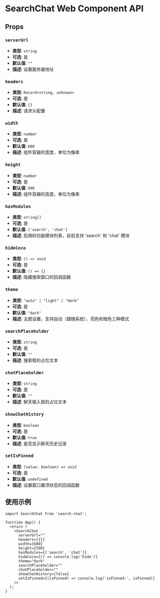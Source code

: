 # SearchChat Web Component API

## Props

### `serverUrl`
- **类型**: `string`
- **可选**: 是
- **默认值**: `""`
- **描述**: 设置服务器地址

### `headers`
- **类型**: `Record<string, unknown>`
- **可选**: 是
- **默认值**: `{}`
- **描述**: 请求头配置

### `width`
- **类型**: `number`
- **可选**: 是
- **默认值**: `680`
- **描述**: 组件容器的宽度，单位为像素

### `height`
- **类型**: `number`
- **可选**: 是
- **默认值**: `590`
- **描述**: 组件容器的高度，单位为像素

### `hasModules`
- **类型**: `string[]`
- **可选**: 是
- **默认值**: `['search', 'chat']`
- **描述**: 启用的功能模块列表，目前支持 'search' 和 'chat' 模块

### `hideCoco`
- **类型**: `() => void`
- **可选**: 是
- **默认值**: `() => {}`
- **描述**: 隐藏搜索窗口的回调函数

### `theme`
- **类型**: `"auto" | "light" | "dark"`
- **可选**: 是
- **默认值**: `"dark"`
- **描述**: 主题设置，支持自动（跟随系统）、亮色和暗色三种模式

### `searchPlaceholder`
- **类型**: `string`
- **可选**: 是
- **默认值**: `""`
- **描述**: 搜索框的占位文本

### `chatPlaceholder`
- **类型**: `string`
- **可选**: 是
- **默认值**: `""`
- **描述**: 聊天输入框的占位文本

### `showChatHistory`
- **类型**: `boolean`
- **可选**: 是
- **默认值**: `true`
- **描述**: 是否显示聊天历史记录

### `setIsPinned`
- **类型**: `(value: boolean) => void`
- **可选**: 是
- **默认值**: `undefined`
- **描述**: 设置窗口置顶状态的回调函数

## 使用示例

```tsx
import SearchChat from 'search-chat';

function App() {
  return (
    <SearchChat
      serverUrl=""
      headers={{}}
      width={680}
      height={590}
      hasModules={['search', 'chat']}
      hideCoco={() => console.log('hide')}
      theme="dark"
      searchPlaceholder=""
      chatPlaceholder=""
      showChatHistory={false}
      setIsPinned={(isPinned) => console.log('isPinned:', isPinned)}
    />
  );
}
```